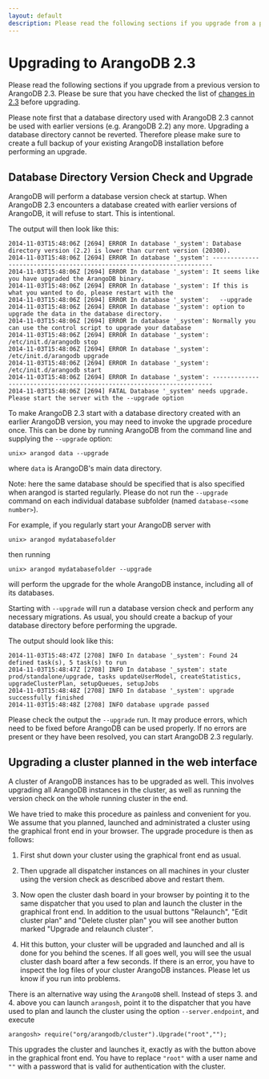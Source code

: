 ```yaml
---
layout: default
description: Please read the following sections if you upgrade from a previous version toArangoDB 2
---
```

Upgrading to ArangoDB 2.3
=========================

Please read the following sections if you upgrade from a previous version to
ArangoDB 2.3. Please be sure that you have checked the list of [changes in 2.3](release-notes-upgrading-changes23.html)
before upgrading.

Please note first that a database directory used with ArangoDB 2.3
cannot be used with earlier versions (e.g. ArangoDB 2.2) any
more. Upgrading a database directory cannot be reverted. Therefore
please make sure to create a full backup of your existing ArangoDB
installation before performing an upgrade.

Database Directory Version Check and Upgrade
--------------------------------------------

ArangoDB will perform a database version check at startup. When ArangoDB 2.3
encounters a database created with earlier versions of ArangoDB, it will refuse
to start. This is intentional.

The output will then look like this:

```
2014-11-03T15:48:06Z [2694] ERROR In database '_system': Database directory version (2.2) is lower than current version (20300).
2014-11-03T15:48:06Z [2694] ERROR In database '_system': ----------------------------------------------------------------------
2014-11-03T15:48:06Z [2694] ERROR In database '_system': It seems like you have upgraded the ArangoDB binary.
2014-11-03T15:48:06Z [2694] ERROR In database '_system': If this is what you wanted to do, please restart with the
2014-11-03T15:48:06Z [2694] ERROR In database '_system':   --upgrade
2014-11-03T15:48:06Z [2694] ERROR In database '_system': option to upgrade the data in the database directory.
2014-11-03T15:48:06Z [2694] ERROR In database '_system': Normally you can use the control script to upgrade your database
2014-11-03T15:48:06Z [2694] ERROR In database '_system':   /etc/init.d/arangodb stop
2014-11-03T15:48:06Z [2694] ERROR In database '_system':   /etc/init.d/arangodb upgrade
2014-11-03T15:48:06Z [2694] ERROR In database '_system':   /etc/init.d/arangodb start
2014-11-03T15:48:06Z [2694] ERROR In database '_system': ----------------------------------------------------------------------
2014-11-03T15:48:06Z [2694] FATAL Database '_system' needs upgrade. Please start the server with the --upgrade option
```

To make ArangoDB 2.3 start with a database directory created with an earlier
ArangoDB version, you may need to invoke the upgrade procedure once. This can
be done by running ArangoDB from the command line and supplying the `--upgrade`
option:

    unix> arangod data --upgrade

where `data` is ArangoDB's main data directory. 

Note: here the same database should be specified that is also specified when
arangod is started regularly. Please do not run the `--upgrade` command on each
individual database subfolder (named `database-<some number>`).
 
For example, if you regularly start your ArangoDB server with

    unix> arangod mydatabasefolder

then running

    unix> arangod mydatabasefolder --upgrade

will perform the upgrade for the whole ArangoDB instance, including all of its
databases.

Starting with `--upgrade` will run a database version check and perform any
necessary migrations. As usual, you should create a backup of your database
directory before performing the upgrade.

The output should look like this:
```
2014-11-03T15:48:47Z [2708] INFO In database '_system': Found 24 defined task(s), 5 task(s) to run
2014-11-03T15:48:47Z [2708] INFO In database '_system': state prod/standalone/upgrade, tasks updateUserModel, createStatistics, upgradeClusterPlan, setupQueues, setupJobs
2014-11-03T15:48:48Z [2708] INFO In database '_system': upgrade successfully finished
2014-11-03T15:48:48Z [2708] INFO database upgrade passed
```

Please check the output the `--upgrade` run. It may produce errors, which need
to be fixed before ArangoDB can be used properly. If no errors are present or
they have been resolved, you can start ArangoDB 2.3 regularly.

Upgrading a cluster planned in the web interface
------------------------------------------------

A cluster of ArangoDB instances has to be upgraded as well. This
involves upgrading all ArangoDB instances in the cluster, as well as
running the version check on the whole running cluster in the end.

We have tried to make this procedure as painless and convenient for you.
We assume that you planned, launched and administrated a cluster using the
graphical front end in your browser. The upgrade procedure is then as
follows:

  1. First shut down your cluster using the graphical front end as
     usual.

  2. Then upgrade all dispatcher instances on all machines in your
     cluster using the version check as described above and restart them.

  3. Now open the cluster dash board in your browser by pointing it to
     the same dispatcher that you used to plan and launch the cluster in 
     the graphical front end. In addition to the usual buttons
     "Relaunch", "Edit cluster plan" and "Delete cluster plan" you will
     see another button marked "Upgrade and relaunch cluster".

  4. Hit this button, your cluster will be upgraded and launched and
     all is done for you behind the scenes. If all goes well, you will
     see the usual cluster dash board after a few seconds. If there is 
     an error, you have to inspect the log files of your cluster
     ArangoDB instances. Please let us know if you run into problems.

There is an alternative way using the `ArangoDB` shell. Instead of
steps 3. and 4. above you can launch `arangosh`, point it to the dispatcher
that you have used to plan and launch the cluster using the option
``--server.endpoint``, and execute

    arangosh> require("org/arangodb/cluster").Upgrade("root","");

This upgrades the cluster and launches it, exactly as with the button 
above in the graphical front end. You have to replace `"root"` with
a user name and `""` with a password that is valid for authentication
with the cluster.

